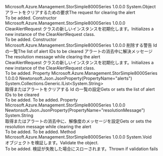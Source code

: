 <Type Name="ClearAlertRequest" FullName="Microsoft.Azure.Management.StorSimple8000Series.Models.ClearAlertRequest">
  <TypeSignature Language="C#" Value="public class ClearAlertRequest" />
  <TypeSignature Language="ILAsm" Value=".class public auto ansi beforefieldinit ClearAlertRequest extends System.Object" />
  <TypeSignature Language="DocId" Value="T:Microsoft.Azure.Management.StorSimple8000Series.Models.ClearAlertRequest" />
  <TypeSignature Language="VB.NET" Value="Public Class ClearAlertRequest" />
  <TypeSignature Language="F#" Value="type ClearAlertRequest = class" />
  <AssemblyInfo>
    <AssemblyName>Microsoft.Azure.Management.StorSimple8000Series</AssemblyName>
    <AssemblyVersion>1.0.0.0</AssemblyVersion>
  </AssemblyInfo>
  <Base>
    <BaseTypeName>System.Object</BaseTypeName>
  </Base>
  <Interfaces />
  <Docs>
    <summary>
            <span data-ttu-id="cac40-101">アラートをクリアするための要求</span><span class="sxs-lookup"><span data-stu-id="cac40-101">The request for clearing the alert</span></span>
            </summary>
    <remarks>To be added.</remarks>
  </Docs>
  <Members>
    <Member MemberName=".ctor">
      <MemberSignature Language="C#" Value="public ClearAlertRequest ();" />
      <MemberSignature Language="ILAsm" Value=".method public hidebysig specialname rtspecialname instance void .ctor() cil managed" />
      <MemberSignature Language="DocId" Value="M:Microsoft.Azure.Management.StorSimple8000Series.Models.ClearAlertRequest.#ctor" />
      <MemberSignature Language="VB.NET" Value="Public Sub New ()" />
      <MemberType>Constructor</MemberType>
      <AssemblyInfo>
        <AssemblyName>Microsoft.Azure.Management.StorSimple8000Series</AssemblyName>
        <AssemblyVersion>1.0.0.0</AssemblyVersion>
      </AssemblyInfo>
      <Parameters />
      <Docs>
        <summary>
            <span data-ttu-id="cac40-102">ClearAlertRequest クラスの新しいインスタンスを初期化します。</span><span class="sxs-lookup"><span data-stu-id="cac40-102">Initializes a new instance of the ClearAlertRequest class.</span></span>
            </summary>
        <remarks>To be added.</remarks>
      </Docs>
    </Member>
    <Member MemberName=".ctor">
      <MemberSignature Language="C#" Value="public ClearAlertRequest (System.Collections.Generic.IList&lt;string&gt; alerts, string resolutionMessage = null);" />
      <MemberSignature Language="ILAsm" Value=".method public hidebysig specialname rtspecialname instance void .ctor(class System.Collections.Generic.IList`1&lt;string&gt; alerts, string resolutionMessage) cil managed" />
      <MemberSignature Language="DocId" Value="M:Microsoft.Azure.Management.StorSimple8000Series.Models.ClearAlertRequest.#ctor(System.Collections.Generic.IList{System.String},System.String)" />
      <MemberSignature Language="VB.NET" Value="Public Sub New (alerts As IList(Of String), Optional resolutionMessage As String = null)" />
      <MemberSignature Language="F#" Value="new Microsoft.Azure.Management.StorSimple8000Series.Models.ClearAlertRequest : System.Collections.Generic.IList&lt;string&gt; * string -&gt; Microsoft.Azure.Management.StorSimple8000Series.Models.ClearAlertRequest" Usage="new Microsoft.Azure.Management.StorSimple8000Series.Models.ClearAlertRequest (alerts, resolutionMessage)" />
      <MemberType>Constructor</MemberType>
      <AssemblyInfo>
        <AssemblyName>Microsoft.Azure.Management.StorSimple8000Series</AssemblyName>
        <AssemblyVersion>1.0.0.0</AssemblyVersion>
      </AssemblyInfo>
      <Parameters>
        <Parameter Name="alerts" Type="System.Collections.Generic.IList&lt;System.String&gt;" />
        <Parameter Name="resolutionMessage" Type="System.String" />
      </Parameters>
      <Docs>
        <param name="alerts"><span data-ttu-id="cac40-103">削除する警告 Id の一覧</span><span class="sxs-lookup"><span data-stu-id="cac40-103">The list of alert IDs to be cleared</span></span></param>
        <param name="resolutionMessage"><span data-ttu-id="cac40-104">アラートの消去中に解決メッセージ</span><span class="sxs-lookup"><span data-stu-id="cac40-104">The resolution message while clearing the alert</span></span></param>
        <summary>
            <span data-ttu-id="cac40-105">ClearAlertRequest クラスの新しいインスタンスを初期化します。</span><span class="sxs-lookup"><span data-stu-id="cac40-105">Initializes a new instance of the ClearAlertRequest class.</span></span>
            </summary>
        <remarks>To be added.</remarks>
      </Docs>
    </Member>
    <Member MemberName="Alerts">
      <MemberSignature Language="C#" Value="public System.Collections.Generic.IList&lt;string&gt; Alerts { get; set; }" />
      <MemberSignature Language="ILAsm" Value=".property instance class System.Collections.Generic.IList`1&lt;string&gt; Alerts" />
      <MemberSignature Language="DocId" Value="P:Microsoft.Azure.Management.StorSimple8000Series.Models.ClearAlertRequest.Alerts" />
      <MemberSignature Language="VB.NET" Value="Public Property Alerts As IList(Of String)" />
      <MemberSignature Language="F#" Value="member this.Alerts : System.Collections.Generic.IList&lt;string&gt; with get, set" Usage="Microsoft.Azure.Management.StorSimple8000Series.Models.ClearAlertRequest.Alerts" />
      <MemberType>Property</MemberType>
      <AssemblyInfo>
        <AssemblyName>Microsoft.Azure.Management.StorSimple8000Series</AssemblyName>
        <AssemblyVersion>1.0.0.0</AssemblyVersion>
      </AssemblyInfo>
      <Attributes>
        <Attribute>
          <AttributeName>Newtonsoft.Json.JsonProperty(PropertyName="alerts")</AttributeName>
        </Attribute>
      </Attributes>
      <ReturnValue>
        <ReturnType>System.Collections.Generic.IList&lt;System.String&gt;</ReturnType>
      </ReturnValue>
      <Docs>
        <summary>
            <span data-ttu-id="cac40-106">取得またはアラートをクリアする Id の一覧の設定</span><span class="sxs-lookup"><span data-stu-id="cac40-106">Gets or sets the list of alert IDs to be cleared</span></span>
            </summary>
        <value>To be added.</value>
        <remarks>To be added.</remarks>
      </Docs>
    </Member>
    <Member MemberName="ResolutionMessage">
      <MemberSignature Language="C#" Value="public string ResolutionMessage { get; set; }" />
      <MemberSignature Language="ILAsm" Value=".property instance string ResolutionMessage" />
      <MemberSignature Language="DocId" Value="P:Microsoft.Azure.Management.StorSimple8000Series.Models.ClearAlertRequest.ResolutionMessage" />
      <MemberSignature Language="VB.NET" Value="Public Property ResolutionMessage As String" />
      <MemberSignature Language="F#" Value="member this.ResolutionMessage : string with get, set" Usage="Microsoft.Azure.Management.StorSimple8000Series.Models.ClearAlertRequest.ResolutionMessage" />
      <MemberType>Property</MemberType>
      <AssemblyInfo>
        <AssemblyName>Microsoft.Azure.Management.StorSimple8000Series</AssemblyName>
        <AssemblyVersion>1.0.0.0</AssemblyVersion>
      </AssemblyInfo>
      <Attributes>
        <Attribute>
          <AttributeName>Newtonsoft.Json.JsonProperty(PropertyName="resolutionMessage")</AttributeName>
        </Attribute>
      </Attributes>
      <ReturnValue>
        <ReturnType>System.String</ReturnType>
      </ReturnValue>
      <Docs>
        <summary>
            <span data-ttu-id="cac40-107">取得またはアラートの消去中に、解像度のメッセージを設定</span><span class="sxs-lookup"><span data-stu-id="cac40-107">Gets or sets the resolution message while clearing the alert</span></span>
            </summary>
        <value>To be added.</value>
        <remarks>To be added.</remarks>
      </Docs>
    </Member>
    <Member MemberName="Validate">
      <MemberSignature Language="C#" Value="public virtual void Validate ();" />
      <MemberSignature Language="ILAsm" Value=".method public hidebysig newslot virtual instance void Validate() cil managed" />
      <MemberSignature Language="DocId" Value="M:Microsoft.Azure.Management.StorSimple8000Series.Models.ClearAlertRequest.Validate" />
      <MemberSignature Language="VB.NET" Value="Public Overridable Sub Validate ()" />
      <MemberSignature Language="F#" Value="abstract member Validate : unit -&gt; unit&#xA;override this.Validate : unit -&gt; unit" Usage="clearAlertRequest.Validate " />
      <MemberType>Method</MemberType>
      <AssemblyInfo>
        <AssemblyName>Microsoft.Azure.Management.StorSimple8000Series</AssemblyName>
        <AssemblyVersion>1.0.0.0</AssemblyVersion>
      </AssemblyInfo>
      <ReturnValue>
        <ReturnType>System.Void</ReturnType>
      </ReturnValue>
      <Parameters />
      <Docs>
        <summary>
            <span data-ttu-id="cac40-108">オブジェクトを検証します。</span><span class="sxs-lookup"><span data-stu-id="cac40-108">Validate the object.</span></span>
            </summary>
        <remarks>To be added.</remarks>
        <exception cref="T:Microsoft.Rest.ValidationException">
            <span data-ttu-id="cac40-109">検証が失敗した場合にスローされます。</span><span class="sxs-lookup"><span data-stu-id="cac40-109">Thrown if validation fails</span></span>
            </exception>
      </Docs>
    </Member>
  </Members>
</Type>